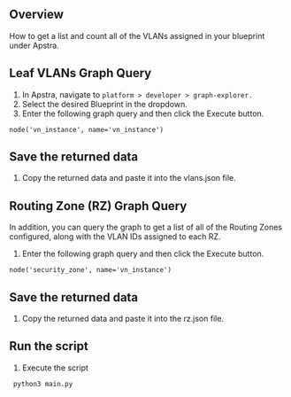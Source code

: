 ## Overview

How to get a list and count all of the VLANs assigned in your blueprint under Apstra.

## Leaf VLANs Graph Query

1. In Apstra, navigate to `platform > developer > graph-explorer.`
2. Select the desired Blueprint in the dropdown.
3. Enter the following graph query and then click the Execute button. 

`node('vn_instance', name='vn_instance')`

## Save the returned data

1. Copy the returned data and paste it into the vlans.json file.

## Routing Zone (RZ) Graph Query

In addition, you can query the graph to get a list of all of the Routing Zones configured, along with the VLAN IDs assigned to each RZ.

1. Enter the following graph query and then click the Execute button.

`node('security_zone', name='vn_instance')`

## Save the returned data

1. Copy the returned data and paste it into the rz.json file.

## Run the script

1. Execute the script

```
 python3 main.py
 ```